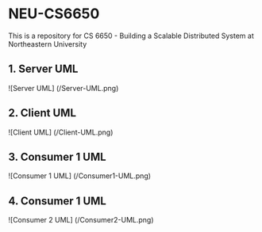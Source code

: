# NEU-CS6650
This is a repository for CS 6650 - Building a Scalable Distributed System at Northeastern University

## 1. Server UML
![Server UML] (/Server-UML.png)

## 2. Client UML
![Client UML] (/Client-UML.png)

## 3. Consumer 1 UML
![Consumer 1 UML] (/Consumer1-UML.png)

## 4. Consumer 1 UML
![Consumer 2 UML] (/Consumer2-UML.png)